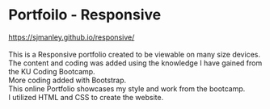 # Portfoilo - Responsive
https://sjmanley.github.io/responsive/
<br>
<br>
This is a Responsive portfolio created to be viewable on many size devices. <br>
The content and coding was added using the knowledge I have gained from the KU Coding Bootcamp. <br>
More coding added with Bootstrap. <br>
This online Portfolio showcases my style and work from the bootcamp. 
<br>
I utilized HTML and CSS to create the website.
